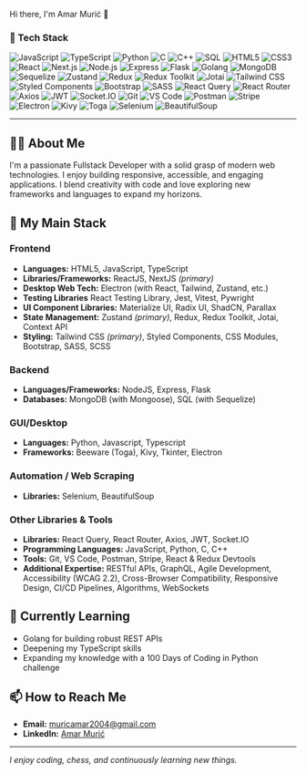 Hi there, I'm Amar Murić 👋

### 🚀 Tech Stack
![JavaScript](https://img.shields.io/badge/JavaScript-F7DF1E?logo=javascript&logoColor=black)
![TypeScript](https://img.shields.io/badge/TypeScript-3178C6?logo=typescript&logoColor=white)
![Python](https://img.shields.io/badge/Python-3776AB?logo=python&logoColor=white)
![C](https://img.shields.io/badge/C-A8B9CC?logo=c&logoColor=white)
![C++](https://img.shields.io/badge/C++-00599C?logo=c%2B%2B&logoColor=white)
![SQL](https://img.shields.io/badge/SQL-4479A1?logo=postgresql&logoColor=white)
![HTML5](https://img.shields.io/badge/HTML5-E34F26?logo=html5&logoColor=white)
![CSS3](https://img.shields.io/badge/CSS3-1572B6?logo=css3&logoColor=white)
![React](https://img.shields.io/badge/React-61DAFB?logo=react&logoColor=black)
![Next.js](https://img.shields.io/badge/Next.js-000000?logo=next.js&logoColor=white)
![Node.js](https://img.shields.io/badge/Node.js-339933?logo=node.js&logoColor=white)
![Express](https://img.shields.io/badge/Express-000000?logo=express&logoColor=white)
![Flask](https://img.shields.io/badge/Flask-000000?logo=flask&logoColor=white)
![Golang](https://img.shields.io/badge/Go-00ADD8?logo=go&logoColor=white)
![MongoDB](https://img.shields.io/badge/MongoDB-47A248?logo=mongodb&logoColor=white)
![Sequelize](https://img.shields.io/badge/Sequelize-52B0E7?logo=sequelize&logoColor=white)
![Zustand](https://img.shields.io/badge/Zustand-FFB800?logo=zustand&logoColor=white)
![Redux](https://img.shields.io/badge/Redux-764ABC?logo=redux&logoColor=white)
![Redux Toolkit](https://img.shields.io/badge/Redux_Toolkit-764ABC?logo=redux&logoColor=white)
![Jotai](https://img.shields.io/badge/Jotai-FFB800?logo=jotai&logoColor=white)
![Tailwind CSS](https://img.shields.io/badge/Tailwind_CSS-38B2AC?logo=tailwind-css&logoColor=white)
![Styled Components](https://img.shields.io/badge/Styled_Components-DB7093?logo=styled-components&logoColor=white)
![Bootstrap](https://img.shields.io/badge/Bootstrap-7952B3?logo=bootstrap&logoColor=white)
![SASS](https://img.shields.io/badge/SASS-CC6699?logo=sass&logoColor=white)
![React Query](https://img.shields.io/badge/React_Query-FF4154?logo=reactquery&logoColor=white)
![React Router](https://img.shields.io/badge/React_Router-CA4245?logo=reactrouter&logoColor=white)
![Axios](https://img.shields.io/badge/Axios-5A29E4?logo=axios&logoColor=white)
![JWT](https://img.shields.io/badge/JWT-000000?logo=json-web-token&logoColor=white)
![Socket.IO](https://img.shields.io/badge/Socket.IO-010101?logo=socket.io&logoColor=white)
![Git](https://img.shields.io/badge/Git-F05032?logo=git&logoColor=white)
![VS Code](https://img.shields.io/badge/VS_Code-007ACC?logo=visual-studio-code&logoColor=white)
![Postman](https://img.shields.io/badge/Postman-FF6C37?logo=postman&logoColor=white)
![Stripe](https://img.shields.io/badge/Stripe-635BFF?logo=stripe&logoColor=white)
![Electron](https://img.shields.io/badge/Electron-47848F?logo=electron&logoColor=white)
![Kivy](https://img.shields.io/badge/Kivy-20B2AA?logo=python&logoColor=white)
![Toga](https://img.shields.io/badge/Toga-512DA8?logo=python&logoColor=white)
![Selenium](https://img.shields.io/badge/Selenium-43B02A?logo=selenium&logoColor=white)
![BeautifulSoup](https://img.shields.io/badge/BeautifulSoup-ffffff?logo=python&logoColor=black)

---

## 👨‍💻 About Me  

I'm a passionate Fullstack Developer with a solid grasp of modern web technologies. I enjoy building responsive, accessible, and engaging applications. I blend creativity with code and love exploring new frameworks and languages to expand my horizons.

## 🚀 My Main Stack  

### Frontend  
- **Languages:** HTML5, JavaScript, TypeScript  
- **Libraries/Frameworks:** ReactJS, NextJS *(primary)*
- **Desktop Web Tech:** Electron (with React, Tailwind, Zustand, etc.)
- **Testing Libraries** React Testing Library, Jest, Vitest, Pywright
- **UI Component Libraries:** Materialize UI, Radix UI, ShadCN, Parallax  
- **State Management:** Zustand *(primary)*, Redux, Redux Toolkit, Jotai, Context API  
- **Styling:** Tailwind CSS *(primary)*, Styled Components, CSS Modules, Bootstrap, SASS, SCSS  

### Backend  
- **Languages/Frameworks:** NodeJS, Express, Flask  
- **Databases:** MongoDB (with Mongoose), SQL (with Sequelize)

### GUI/Desktop
- **Languages:** Python, Javascript, Typescript  
- **Frameworks:** Beeware (Toga), Kivy, Tkinter, Electron

### Automation / Web Scraping  
- **Libraries:** Selenium, BeautifulSoup

### Other Libraries & Tools  
- **Libraries:** React Query, React Router, Axios, JWT, Socket.IO  
- **Programming Languages:** JavaScript, Python, C, C++  
- **Tools:** Git, VS Code, Postman, Stripe, React & Redux Devtools  
- **Additional Expertise:** RESTful APIs, GraphQL, Agile Development, Accessibility (WCAG 2.2), Cross-Browser Compatibility, Responsive Design, CI/CD Pipelines, Algorithms, WebSockets  

## 🌱 Currently Learning  
- Golang for building robust REST APIs  
- Deepening my TypeScript skills  
- Expanding my knowledge with a 100 Days of Coding in Python challenge  

## 📫 How to Reach Me  
- **Email:** [muricamar2004@gmail.com](mailto:muricamar2004@gmail.com)  
- **LinkedIn:** [Amar Murić](https://www.linkedin.com/in/amar-muri%C4%87-52564b2a2/)  

---

*I enjoy coding, chess, and continuously learning new things.*
